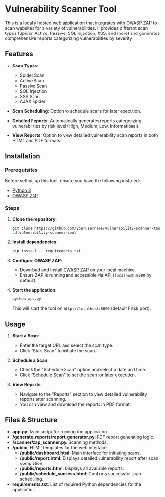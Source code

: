 # Vulnerability Scanner Tool

This is a locally hosted web application that integrates with [OWASP ZAP](https://www.zaproxy.org/) to scan websites for a variety of vulnerabilities. It provides different scan types (Spider, Active, Passive, SQL Injection, XSS, and more) and generates comprehensive reports categorizing vulnerabilities by severity.

## Features
- **Scan Types**: 
  - Spider Scan
  - Active Scan
  - Passive Scan
  - SQL Injection
  - XSS Scan
  - AJAX Spider

- **Scan Scheduling**: Option to schedule scans for later execution.
- **Detailed Reports**: Automatically generates reports categorizing vulnerabilities by risk level (High, Medium, Low, Informational).
- **View Reports**: Option to view detailed vulnerability scan reports in both HTML and PDF formats.


## Installation

### Prerequisites
Before setting up this tool, ensure you have the following installed:
- [Python 3](https://www.python.org/downloads/)
- [OWASP ZAP](https://www.zaproxy.org/) 

### Steps
1. **Clone the repository**:
    ```bash
    git clone https://github.com/yourusername/vulnerability-scanner-tool.git
    cd vulnerability-scanner-tool
    ```

2. **Install dependencies**:
    ```bash
    pip install -r requirements.txt
    ```

3. **Configure OWASP ZAP**:
    - Download and install [OWASP ZAP](https://www.zaproxy.org/download/) on your local machine.
    - Ensure ZAP is running and accessible via API (`localhost:8080` by default).

4. **Start the application**:
    ```bash
    python app.py  
    ```
    This will start the tool on `http://localhost:5000` (default Flask port).

## Usage
1. **Start a Scan**: 
   - Enter the target URL and select the scan type.
   - Click "Start Scan" to initiate the scan.

2. **Schedule a Scan**: 
   - Check the "Schedule Scan" option and select a date and time.
   - Click "Schedule Scan" to set the scan for later execution.

3. **View Reports**: 
   - Navigate to the "Reports" section to view detailed vulnerability reports after scanning.
   - You can view and download the reports in PDF format.

## Files & Structure
- **app.py**: Main script for running the application.
- **/generate_reports/report_generator.py**: PDF report generating logic.
- **/scanner/zap_scanner.py**: Scanning methods.
- **/public**: HTML templates for the web interface.
  - **/public/dashboard.html**: Main interface for initiating scans.
  - **/public/report.html**: Displays detailed vulnerability report after scan completion.
  - **/public/reports.html**: Displays all available reports.
  - **/public/schedule_success.html**: Confirms successful scan scheduling.
- **requirements.txt**: List of required Python dependencies for the application.

